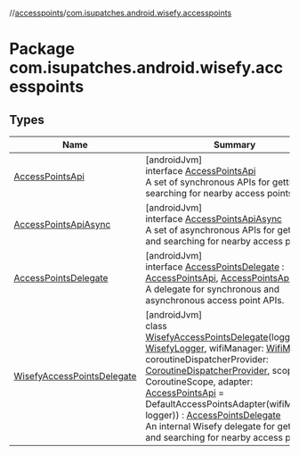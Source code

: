 //[accesspoints](../../index.md)/[com.isupatches.android.wisefy.accesspoints](index.md)

# Package com.isupatches.android.wisefy.accesspoints

## Types

| Name | Summary |
|---|---|
| [AccessPointsApi](-access-points-api/index.md) | [androidJvm]<br>interface [AccessPointsApi](-access-points-api/index.md)<br>A set of synchronous APIs for getting and searching for nearby access points. |
| [AccessPointsApiAsync](-access-points-api-async/index.md) | [androidJvm]<br>interface [AccessPointsApiAsync](-access-points-api-async/index.md)<br>A set of asynchronous APIs for getting and searching for nearby access points. |
| [AccessPointsDelegate](-access-points-delegate/index.md) | [androidJvm]<br>interface [AccessPointsDelegate](-access-points-delegate/index.md) : [AccessPointsApi](-access-points-api/index.md), [AccessPointsApiAsync](-access-points-api-async/index.md)<br>A delegate for synchronous and asynchronous access point APIs. |
| [WisefyAccessPointsDelegate](-wisefy-access-points-delegate/index.md) | [androidJvm]<br>class [WisefyAccessPointsDelegate](-wisefy-access-points-delegate/index.md)(logger: [WisefyLogger](../../../core/core/com.isupatches.android.wisefy.core.logging/-wisefy-logger/index.md), wifiManager: [WifiManager](https://developer.android.com/reference/kotlin/android/net/wifi/WifiManager.html), coroutineDispatcherProvider: [CoroutineDispatcherProvider](../../../core/core/com.isupatches.android.wisefy.core.coroutines/-coroutine-dispatcher-provider/index.md), scope: CoroutineScope, adapter: [AccessPointsApi](-access-points-api/index.md) = DefaultAccessPointsAdapter(wifiManager, logger)) : [AccessPointsDelegate](-access-points-delegate/index.md)<br>An internal Wisefy delegate for getting and searching for nearby access points. |
